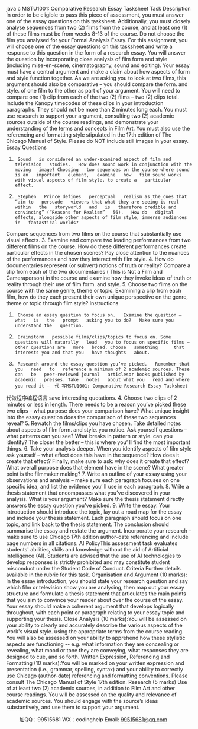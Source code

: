 java c
MSTU1001: Comparative   Research   Essay Tasksheet
Task   Description
In order to   be eligible to   pass this   piece of assessment, you must   answer   one   of the   essay questions on this tasksheet. Additionally, you must closely   analyse   sequences from two (2) films from the course, and at   least   one   (1)   of these films   must   be from weeks 8-13 of the course.   Do   not choose the film you   analysed for   your Formal Analysis   Essay.
For this assignment, you will choose one of the essay questions   on   this   tasksheet   and write a response to this question in   the   form   of a   research   essay. You   will   answer   the question by incorporating close analysis of film form   and   style   (including   mise-en-scene, cinematography, sound and   editing). Your essay must   have a   central   argument   and make   a claim about how aspects of form   and style   function   together.
As we are asking you to look at two films,   this   argument   should   also   be   comparative   –   you   should compare the form. and style. of one film to the   other as   part   of your argument.   You will   need to compare one (1) clip from each   of the   two   (2) films –   two   (2)   clips   total.
Include the   Kanopy timecodes of these clips in your introduction   paragraphs.   They   should   not   be   more than 2   minutes   long each.
You must use research   to support   your   argument,   consulting   two   (2)   academic   sources   outside of the course readings, and demonstrate your   understanding of the terms   and   concepts   in   Film Art. You   must also use the referencing and formatting   style   stipulated   in   the   17th edition of The Chicago   Manual of Style.
Please do   NOT   include still   images   in your essay.
Essay Questions
1.      Sound   is considered an under-examined aspect of film and television   studies.   How does sound work in conjunction with the   moving   image? Choosing   two sequences on the course where sound is an   important   element,   examine   how   film sound works with visual aspects of film style. to create a   particular   effect.
2.      Stephen   Prince defines   perceptual   realism as the cues that “aim to   persuade   viewers that what they are seeing is real within   the   storyworld   and   is   therefore credible and convincing” (“Reasons for Realism”   56).   How do   digital   effects, alongside other aspects of film style, immerse audiences   in   fantastical worlds?
Compare sequences from two films on the course   that substantially   use visual   effects.
3.      Examine and compare two leading performances from   two   different films   on   the   course.   How do these different performances create   particular effects   in the   chosen scenes?   Pay close attention to the nuances of the   performances   and   how they interact with film   style.
4.      How do documentaries represent (or subvert)   notions of truth   or   reality?
Compare a clip from each of the two documentaries   (   This is   Not   a   Film   and      Cameraperson)   in the course and examine   how they invoke   ideas   of truth or   reality through their use of film form. and   style.
5.      Choose two films on the course with the same genre, theme   or topic.   Examining   a clip from each film,   how do they each   present their own   unique   perspective   on   the genre, theme or topic through film style?
Instructions
1.      Choose an essay question to focus on.   Examine the question –   what   is   the   prompt   asking you to do?   Make sure you understand the   question.
2.      Brainstorm   possible films/clips/topics to focus on. Some questions will naturally   lead   you to focus on specific films – other questions are   more   broad. Choose   something      that interests you and that you   have thoughts   about.
3.      Research around the essay question you’ve picked.   Remember that you   need   to   reference a minimum of 2 academic sources. These   can   be   peer-reviewed journal   articlesor books published by academic   presses. Take   notes   about what you   read and where you read it –  代 写MSTU1001: Comparative Research Essay Tasksheet
代做程序编程语言 save   interesting   quotations.
4.      Choose two clips of 2   minutes or less   in   length. There   needs to   be   a   reason   you’ve   picked these two clips – what purpose does your comparison   have? What   unique insight into the essay question does the comparison   of these   two   sequences reveal?
5.      Rewatch the films/clips you   have chosen. Take detailed notes about   aspects   of film   form. and style. you notice. Ask yourself questions –   what patterns   can   you   see?
What   breaks   in   pattern or style. can you   identify? The closer the   better – this   is   where you’   ll find the most   important things.
6.    Take your analysis deeper. When you   identify   aspects   of film style   ask   yourself –   what effect does this   have   in the sequence?   How does   it create that   effect?   Finally,   make sure to ask:   why does   it create that effect? What overall   purpose does   that element   have   in the scene? What greater point is the filmmaker   making?
7.    Write an outline of your essay   using your   observations   and   analysis –   make   sure   each   paragraph focuses on one specific   idea, and   list the   evidence   you’   ll   use   in         each   paragraph.
8.    Write a thesis statement that   encompasses what you’ve   discovered   in   your
analysis. What is your argument?   Make sure the thesis statement   directly   answers   the essay question you’ve   picked.
9.    Write the essay. Your introduction   should   introduce   the   topic,   lay   out   a   road   map   for   the essay and include your thesis statement.   Each   paragraph should focus   on   one topic, and link back to the thesis   statement. The   conclusion   should   summarise   the essay and   restate the argument.   Incorporate your research – make   sure   to   use   Chicago   17th   edition author-date   referencing and   include   page   numbers   in all   citations.
AI   PolicyThis assessment task evaluates students' abilities, skills and   knowledge without the   aid   of   Artificial   Intelligence (AI). Students   are advised that the   use of AI technologies   to   develop      responses   is strictly   prohibited and   may constitute student misconduct   under the   Student      Code of Conduct.
Criteria
Further details available   in the rubric for this   task.
Organisation and Argument   (10 marks):
In the essay   introduction, you should state your research question   and   say   which   film   or   television show you are analysing, then   map out   your   essay   structure   and formulate   a thesis statement that articulates the main points   that   you   aim   to   convince   your   reader about over the course of the   essay.
Your essay should make a coherent argument that   develops   logically   throughout,   with   each   point or paragraph relating to your essay topic   and   supporting your   thesis.
Close Analysis (10   marks):You will be assessed on your ability to clearly   and   accurately   describe   the various   aspects      of the work's visual style. using the appropriate terms from the course   reading. You will   also   be assessed on your ability to apprehend how these   stylistic   aspects   are   functioning   --   e.g.   what information they are concealing or revealing, what   mood   or   tone   they   are   conveying,         what responses they are   designed to   cue,   and   so forth.
Written   Expression,   Referencing and   Formatting (10 marks):You will be marked on your written expression and   presentation   (i.e.,   grammar,   spelling,      syntax) and your ability to correctly use Chicago   (author-date)   referencing   and   formatting   conventions.   Please consult The Chicago   Manual of Style   17th edition.
Research (5   marks)
Use of at least two (2) academic   sources,   in   addition to   Film   Art   and   other   course   readings. You will be assessed on   the quality and   relevance   of academic   sources. You   should engage with the source’s ideas substantively, and   use them   to   support   your argument.







         
加QQ：99515681  WX：codinghelp  Email: 99515681@qq.com
